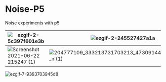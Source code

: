 # Noise-P5


Noise experiments with p5


![ezgif-2-5c397f601e3b](https://user-images.githubusercontent.com/17143693/123219993-68649480-d4c5-11eb-91a3-a6cb42f7bddb.gif) |![ezgif-2-245527427a1a](https://user-images.githubusercontent.com/17143693/123219823-3c491380-d4c5-11eb-93e8-b22b87be9b41.gif) | 
-----------|----------------
![Screenshot 2021-06-22 215247 (1)](https://user-images.githubusercontent.com/17143693/123220413-d8731a80-d4c5-11eb-9eab-859411284779.png) | ![204777109_333213731703213_4730914481237256688_n (1)](https://user-images.githubusercontent.com/17143693/123220014-6f8ba280-d4c5-11eb-88f3-3e2562eda6f6.png) 
![ezgif-7-9393703945d8](https://user-images.githubusercontent.com/17143693/123865634-11771900-d924-11eb-8293-4fadbd56a28f.gif)


